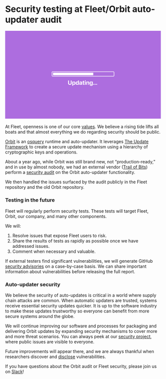 # Security testing at Fleet/Orbit auto-updater audit

![Security testing at Fleet/Orbit auto-updater audit](../website/assets/images/articles/security-testing-at-fleet-orbit-auto-updater-audit-cover-1600x900@2x.jpg)

At Fleet, openness is one of our core [values](https://fleetdm.com/handbook/company#values). We believe a rising tide lifts all boats and that almost everything we do regarding security should be public.

[Orbit](https://blog.fleetdm.com/introducing-orbit-for-osquery-751da494d617) is an [osquery](https://github.com/osquery/osquery) runtime and auto-updater. It leverages [The Update Framework](https://theupdateframework.io/) to create a secure update mechanism using a hierarchy of cryptographic keys and operations.

About a year ago, while Orbit was still brand new, not “production-ready,” and in use by almost nobody, we had an external vendor ([Trail of Bits](https://www.trailofbits.com/)) perform a [security audit](https://fleetdm.com/docs/using-fleet/security-audits) on the Orbit auto-updater functionality.

We then handled the issues surfaced by the audit publicly in the Fleet repository and the old Orbit repository.

### Testing in the future

Fleet will regularly perform security tests. These tests will target Fleet, Orbit, our company, and many other components.

We will:

1. Resolve issues that expose Fleet users to risk.
2. Share the results of tests as rapidly as possible once we have addressed issues.
3. Comment when necessary and valuable.

If external testers find significant vulnerabilities, we will generate GitHub [security advisories](https://github.com/fleetdm/fleet/security/advisories) on a case-by-case basis. We can share important information about vulnerabilities before releasing the full report.

### Auto-updater security
We believe the security of auto-updates is critical in a world where supply chain attacks are common. When automatic updaters are trusted, systems receive essential security updates quicker. It is up to the software industry to make these updates trustworthy so everyone can benefit from more secure systems around the globe.

We will continue improving our software and processes for packaging and delivering Orbit updates by expanding security mechanisms to cover more and more threat scenarios. You can always peek at our [security project](https://github.com/orgs/fleetdm/projects/33), where public issues are visible to everyone.

Future improvements will appear there, and we are always thankful when researchers discover and [disclose](https://github.com/fleetdm/fleet/security/policy) vulnerabilities.

If you have questions about the Orbit audit or Fleet security, please join us on [Slack](https://osquery.fleetdm.com/c/fleet)!

<meta name="category" value="security">
<meta name="authorGitHubUsername" value="GuillaumeRoss">
<meta name="authorFullName" value="Guillaume Ross">
<meta name="publishedOn" value="2022-03-30">
<meta name="articleTitle" value="Security testing at Fleet/Orbit auto-updater audit">
<meta name="articleImageUrl" value="../website/assets/images/articles/security-testing-at-fleet-orbit-auto-updater-audit-cover-1600x900@2x.jpg">
